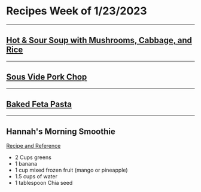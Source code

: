 # Recipes Week of 1/23/2023

---

## [Hot & Sour Soup with Mushrooms, Cabbage, and Rice](./hotAndSourSoupWithCabbage.md)

---

## [Sous Vide Pork Chop](./SousVidePorkChops.md)

---

## [Baked Feta Pasta](./bakedFetaPasta.md)

---

## Hannah's Morning Smoothie

[Recipe and Reference](https://joyfoodsunshine.com/green-smoothie/)

- 2 Cups greens
- 1 banana
- 1 cup mixed frozen fruit (mango or pineapple)
- 1.5 cups of water
- 1 tablespoon Chia seed